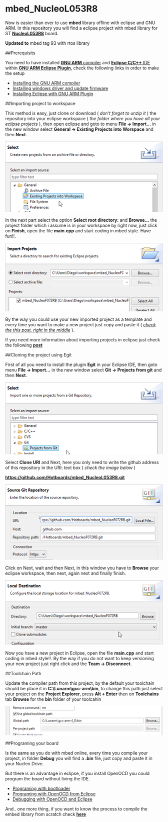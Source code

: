# mbed_NucleoL053R8

Now is easier than ever to use **mbed** library offline with eclipse and GNU ARM. In this repository you will find a eclipse project with mbed library for ST [**NucleoL053R8**](http://developer.mbed.org/platforms/ST-Nucleo-L053R8/) board.

**Updated to** mbed tag 93 with rtos library

##Prerequisits

You need to have installed [**GNU ARM** compiler](https://launchpad.net/gcc-arm-embedded) and [**Eclipse C/C++** IDE](http://www.eclipse.org/downloads/packages/eclipse-ide-cc-developers/lunasr1a) within [**GNU ARM Eclipse Plugin**](http://gnuarmeclipse.livius.net/blog/), check the following links in order to make the setup

- [Installing the GNU ARM compiler ](http://hotboards.org/index.php/es/blog/20-spanish/blog/st/81-pt1-instalando-compilador-windows)
- [Installing windows driver and update firmware ](http://hotboards.org/index.php/es/blog/20-spanish/blog/st/82-pt2-instalando-openocd-windows)
- [Installing Eclipse with GNU ARM Plugin](http://hotboards.org/index.php/es/blog/20-spanish/blog/st/84-toolchain-pt3-proyectos-con-eclipse)

##Importing project to workspace

This method is easy, just clone or download ( _don't forget to unzip it_ ) the repository into your eclipse workspace ( _the folder where you have all your eclipse projects_ ), then open eclipse and goto to menu **File -> Import...** in the new window select **General -> Existing Projects into Worspace** and then **Next**.

![img1.png](img/img1.png)

In the next part select the option **Select root directory:** and **Browse...** the project folder which i assume is in your workspace by right now, just click on **Finish**, open the file **main.cpp** and start coding in mbed style. Have fun!!.

![img2.png](img/img2.png)

By the way you could use your new imported project as a template and every time you want to make a new project just copy and paste it ( [_check the this post, right in the middle_](http://hotboards.org/index.php/es/blog/20-spanish/blog/st/86-toolchain-pt2-rrogramando-con-openocd) ).

If you need more information about importing projects in eclipse just check the following [**post** ](http://hotboards.org/index.php/es/blog/20-spanish/blog/st/117-importando-proyectos-en-eclipse)

##Cloning the project using Egit

First of all you need to install the plugin **Egit** in your Eclipse IDE, then goto menu **File -> Import...** in the new window select **Git -> Projects from git** and then **Next**.

![img3.png](img/img3.png)

Select **Clone URI** and Next, here you only need to write the github address of this repository in the URI: text box ( _check the image below_ )

**https://github.com/Hotboards/mbed_NucleoL053R8.git**

![img4.png](img/img4.png)

Click on Next, wait and then Next, in this window you have to **Browse** your eclipse workspace, then next, again next and finally finish.

![img5.png](img/img5.png)

Now you have a new project in Eclipse, open the file **main.cpp** and start coding in mbed style!!. By the way if you do not want to keep versioning your new project just right click and the **Team -> Disconnect**.

##Toolchain Path

Update the compiler path from this project, by the default your toolchain should be place it in **C:\Lunarm\gcc-arm\bin**, to change this path just select your project on the **Project Explorer**, press **Alt + Enter** then on **Toolchains** tab **Browse** for the **bin** folder of your toolcahin

![img6.png](img/img6.png)

##Programing your board

Is the same as you do with mbed online, every time you compile your project, in folder **Debug** you will find a **.bin** file, just copy and paste it in your Nucleo Drive.

But there is an advantage in eclipse, if you install OpenOCD you could program the board without living the IDE.

- [Programing with bootloader](http://hotboards.org/index.php/es/blog/20-spanish/blog/st/102-programando-con-el-bootloader)
- [Programing with OpenOCD from Eclipse](http://hotboards.org/index.php/es/blog/20-spanish/blog/st/86-toolchain-pt2-rrogramando-con-openocd)
- [Debugging with OpenOCD and Eclipse](http://hotboards.org/index.php/es/blog/20-spanish/blog/st/89-toolchain-pt6-debuggeando-con-openocd)

And.. one more thing, if you want to know the process to compile the embed library from scratch check [**here**](http://hotboards.org/index.php/es/blog/20-spanish/blog/st/114-mbed-en-eclipse)
